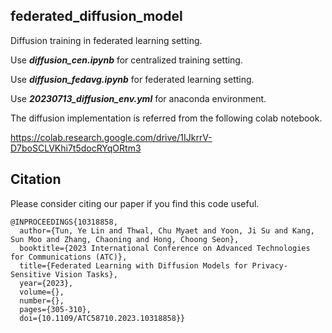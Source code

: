 ## federated_diffusion_model
Diffusion training in federated learning setting.

Use _**diffusion_cen.ipynb**_ for centralized training setting.

Use _**diffusion_fedavg.ipynb**_ for federated learning setting.

Use _**20230713_diffusion_env.yml**_ for anaconda environment.

The diffusion implementation is referred from the following colab notebook.

https://colab.research.google.com/drive/1IJkrrV-D7boSCLVKhi7t5docRYqORtm3


## Citation
Please consider citing our paper if you find this code useful.
```
@INPROCEEDINGS{10318858,
  author={Tun, Ye Lin and Thwal, Chu Myaet and Yoon, Ji Su and Kang, Sun Moo and Zhang, Chaoning and Hong, Choong Seon},
  booktitle={2023 International Conference on Advanced Technologies for Communications (ATC)}, 
  title={Federated Learning with Diffusion Models for Privacy-Sensitive Vision Tasks}, 
  year={2023},
  volume={},
  number={},
  pages={305-310},
  doi={10.1109/ATC58710.2023.10318858}}
```
